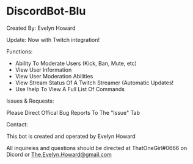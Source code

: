 # DiscordBot-Blu

Created By: Evelyn Howard

Update: Now with Twitch integration!

Functions:

- Ability To Moderate Users (Kick, Ban, Mute, etc)
- View User Information
- View User Moderation Abilities
- View Stream Status Of A Twitch Streamer (Automatic Updates!
- Use !help To View A Full List Of Commands

Issues & Requests:

Please Direct Offical Bug Reports To The "Issue" Tab

Contact:

This bot is created and operated by Evelyn Howard

All inquireies and questions should be directed at ThatOneGirl#0666 on Dicord or The.Evelyn.Howard@gmail.com
